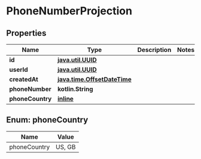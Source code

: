 
# PhoneNumberProjection

## Properties
Name | Type | Description | Notes
------------ | ------------- | ------------- | -------------
**id** | [**java.util.UUID**](java.util.UUID) |  | 
**userId** | [**java.util.UUID**](java.util.UUID) |  | 
**createdAt** | [**java.time.OffsetDateTime**](java.time.OffsetDateTime) |  | 
**phoneNumber** | **kotlin.String** |  | 
**phoneCountry** | [**inline**](#PhoneCountryEnum) |  | 


<a name="PhoneCountryEnum"></a>
## Enum: phoneCountry
Name | Value
---- | -----
phoneCountry | US, GB



